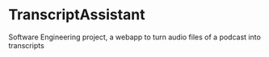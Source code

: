 # TranscriptAssistant
Software Engineering project, a webapp to turn audio files of a podcast into transcripts
